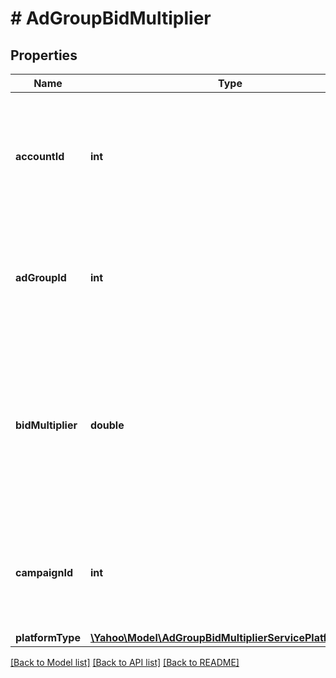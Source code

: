 # # AdGroupBidMultiplier

## Properties

Name | Type | Description | Notes
------------ | ------------- | ------------- | -------------
**accountId** | **int** | &lt;div lang&#x3D;\&quot;ja\&quot;&gt;アカウントIDです。&lt;br&gt;このフィールドは、レスポンスの際に返却されますが、リクエストの際には無視されます。&lt;/div&gt;&lt;div lang&#x3D;\&quot;en\&quot;&gt;Account ID.&lt;br&gt;Although this field will be returned in the response, it will be ignored on input. &lt;/div&gt; | [optional] 
**adGroupId** | **int** | &lt;div lang&#x3D;\&quot;ja\&quot;&gt;広告グループIDです。&lt;br&gt;SETおよびREMOVE時、このフィールドは必須となります。&lt;/div&gt;&lt;div lang&#x3D;\&quot;en\&quot;&gt;Ad group ID.&lt;br&gt;This field is required in SET and REMOVE operation.&lt;/div&gt; | [optional] 
**bidMultiplier** | **double** | &lt;div lang&#x3D;\&quot;ja\&quot;&gt;入札調整率です。0～10.0まで指定できます。0を指定した場合、広告は配信されません。&lt;br&gt;SET時、このフィールドは必須となります。&lt;/div&gt;&lt;div lang&#x3D;\&quot;en\&quot;&gt;Bid adjustment rate.&lt;br&gt;Can be specified between  0 to 10.0.&lt;br&gt;When specified &amp;#39;0&amp;#39;, the ad will not be delivered.&lt;br&gt;This field is required in SET operation.&lt;/div&gt; | [optional] 
**campaignId** | **int** | &lt;div lang&#x3D;\&quot;ja\&quot;&gt;キャンペーンIDです。&lt;br&gt;SETおよびREMOVE時、このフィールドは必須となります。&lt;/div&gt;&lt;div lang&#x3D;\&quot;en\&quot;&gt;Campaign ID.&lt;br&gt;This field is required in SET and REMOVE operation.&lt;/div&gt; | [optional] 
**platformType** | [**\Yahoo\Model\AdGroupBidMultiplierServicePlatformType**](AdGroupBidMultiplierServicePlatformType.md) |  | [optional] 

[[Back to Model list]](../../README.md#documentation-for-models) [[Back to API list]](../../README.md#documentation-for-api-endpoints) [[Back to README]](../../README.md)


